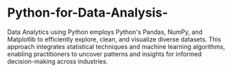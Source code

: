 # Python-for-Data-Analysis-
Data Analytics using Python employs Python's Pandas, NumPy, and Matplotlib to efficiently explore, clean, and visualize diverse datasets. This approach integrates statistical techniques and machine learning algorithms, enabling practitioners to uncover patterns and insights for informed decision-making across industries.
